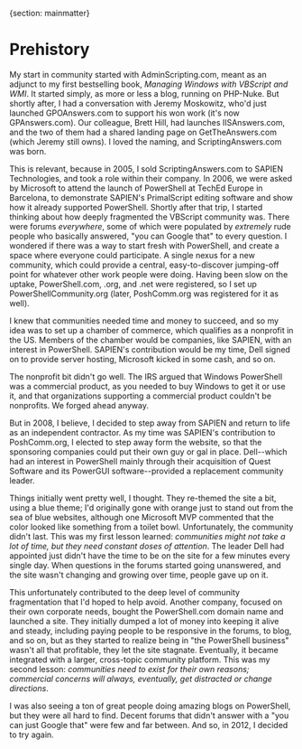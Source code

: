 {section: mainmatter}
# Prehistory
My start in community started with AdminScripting.com, meant as an adjunct to my first bestselling book, _Managing Windows with VBScript and WMI_. It started simply, as more or less a blog, running on PHP-Nuke. But shortly after, I had a conversation with Jeremy Moskowitz, who'd just launched GPOAnswers.com to support his won work (it's now GPAnswers.com). Our colleague, Brett Hill, had launches IISAnswers.com, and the two of them had a shared landing page on GetTheAnswers.com (which Jeremy still owns). I loved the naming, and ScriptingAnswers.com was born.

This is relevant, because in 2005, I sold ScriptingAnswers.com to SAPIEN Technologies, and took a role within their company. In 2006, we were asked by Microsoft to attend the launch of PowerShell at TechEd Europe in Barcelona, to demonstrate SAPIEN's PrimalScript editing software and show how it already supported PowerShell. Shortly after that trip, I started thinking about how deeply fragmented the VBScript community was. There were forums _everywhere_, some of which were populated by _extremely_ rude people who basically answered, "you can Google that" to every question. I wondered if there was a way to start fresh with PowerShell, and create a space where everyone could participate. A single nexus for a new community, which could provide a central, easy-to-discover jumping-off point for whatever other work people were doing. Having been slow on the uptake, PowerShell.com, .org, and .net were registered, so I set up PowerShellCommunity.org (later, PoshComm.org was registered for it as well).

I knew that communities needed time and money to succeed, and so my idea was to set up a chamber of commerce, which qualifies as a nonprofit in the US. Members of the chamber would be companies, like SAPIEN, with an interest in PowerShell. SAPIEN's contribution would be my time, Dell signed on to provide server hosting, Microsoft kicked in some cash, and so on.

The nonprofit bit didn't go well. The IRS argued that Windows PowerShell was a commercial product, as you needed to buy Windows to get it or use it, and that organizations supporting a commercial product couldn't be nonprofits. We forged ahead anyway.

But in 2008, I believe, I decided to step away from SAPIEN and return to life as an independent contractor. As my time was SAPIEN's contribution to PoshComm.org, I elected to step away form the website, so that the sponsoring companies could put their own guy or gal in place. Dell--which had an interest in PowerShell mainly through their acquisition of Quest Software and its PowerGUI software--provided a replacement community leader.

Things initially went pretty well, I thought. They re-themed the site a bit, using a blue theme; I'd originally gone with orange just to stand out from the sea of blue websites, although one Microsoft MVP commented that the color looked like something from a toilet bowl. Unfortunately, the community didn't last. This was my first lesson learned: _communities might not take a lot of time, but they need constant doses of attention_. The leader Dell had appointed just didn't have the time to be on the site for a few minutes every single day. When questions in the forums started going unanswered, and the site wasn't changing and growing over time, people gave up on it.

This unfortunately contributed to the deep level of community fragmentation that I'd hoped to help avoid. Another company, focused on their own corporate needs, bought the PowerShell.com domain name and launched a site. They initially dumped a lot of money into keeping it alive and steady, including paying people to be responsive in the forums, to blog, and so on, but as they started to realize being in "the PowerShell business" wasn't all that profitable, they let the site stagnate. Eventually, it became integrated with a larger, cross-topic community platform. This was my second lesson: _communities need to exist for their own reasons; commercial concerns will always, eventually, get distracted or change directions_. 

I was also seeing a ton of great people doing amazing blogs on PowerShell, but they were all hard to find. Decent forums that didn't answer with a "you can just Google that" were few and far between. And so, in 2012, I decided to try again.